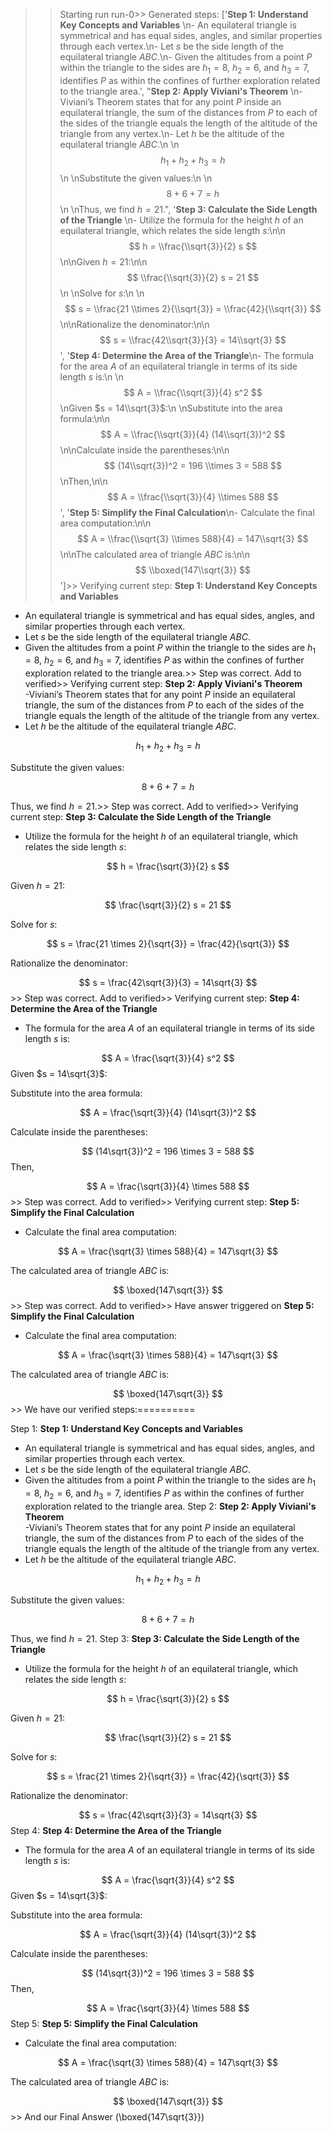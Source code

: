 >> Starting run run-0>> 
Generated steps: 
['**Step 1: Understand Key Concepts and Variables**  \n- An equilateral triangle is symmetrical and has equal sides, angles, and similar properties through each vertex.\n- Let $s$ be the side length of the equilateral triangle $ABC$.\n- Given the altitudes from a point $P$ within the triangle to the sides are $h_1 = 8$, $h_2 = 6$, and $h_3 = 7$, identifies $P$ as within the confines of further exploration related to the triangle area.', "**Step 2: Apply Viviani's Theorem**  \n-Viviani’s Theorem states that for any point $P$ inside an equilateral triangle, the sum of the distances from $P$ to each of the sides of the triangle equals the length of the altitude of the triangle from any vertex.\n- Let $h$ be the altitude of the equilateral triangle $ABC$.\n  \n$$ h_1 + h_2 + h_3 = h $$\n  \nSubstitute the given values:\n  \n$$ 8 + 6 + 7 = h $$\n  \nThus, we find $h = 21$.", '**Step 3: Calculate the Side Length of the Triangle**  \n- Utilize the formula for the height $h$ of an equilateral triangle, which relates the side length $s$:\n\n$$ h = \\frac{\\sqrt{3}}{2} s $$\n\nGiven $h=21$:\n\n$$ \\frac{\\sqrt{3}}{2} s = 21 $$\n  \nSolve for $s$:\n  \n$$ s = \\frac{21 \\times 2}{\\sqrt{3}} = \\frac{42}{\\sqrt{3}} $$\n\nRationalize the denominator:\n\n$$ s = \\frac{42\\sqrt{3}}{3} = 14\\sqrt{3} $$', '**Step 4: Determine the Area of the Triangle**\n- The formula for the area $A$ of an equilateral triangle in terms of its side length $s$ is:\n  \n$$  A = \\frac{\\sqrt{3}}{4} s^2 $$\nGiven $s = 14\\sqrt{3}$:\n  \nSubstitute into the area formula:\n\n$$ A = \\frac{\\sqrt{3}}{4} (14\\sqrt{3})^2 $$\n\nCalculate inside the parentheses:\n\n$$ (14\\sqrt{3})^2 = 196 \\times 3 = 588 $$\nThen,\n\n$$ A = \\frac{\\sqrt{3}}{4} \\times 588 $$', '**Step 5: Simplify the Final Calculation**\n- Calculate the final area computation:\n\n$$ A = \\frac{\\sqrt{3} \\times 588}{4} = 147\\sqrt{3} $$\n\nThe calculated area of triangle $ABC$ is:\n\n$$ \\boxed{147\\sqrt{3}} $$']>> 
Verifying current step: 
**Step 1: Understand Key Concepts and Variables**  
- An equilateral triangle is symmetrical and has equal sides, angles, and similar properties through each vertex.
- Let $s$ be the side length of the equilateral triangle $ABC$.
- Given the altitudes from a point $P$ within the triangle to the sides are $h_1 = 8$, $h_2 = 6$, and $h_3 = 7$, identifies $P$ as within the confines of further exploration related to the triangle area.>> 
Step was correct. Add to verified>> 
Verifying current step: 
**Step 2: Apply Viviani's Theorem**  
-Viviani’s Theorem states that for any point $P$ inside an equilateral triangle, the sum of the distances from $P$ to each of the sides of the triangle equals the length of the altitude of the triangle from any vertex.
- Let $h$ be the altitude of the equilateral triangle $ABC$.
  
$$ h_1 + h_2 + h_3 = h $$
  
Substitute the given values:
  
$$ 8 + 6 + 7 = h $$
  
Thus, we find $h = 21$.>> 
Step was correct. Add to verified>> 
Verifying current step: 
**Step 3: Calculate the Side Length of the Triangle**  
- Utilize the formula for the height $h$ of an equilateral triangle, which relates the side length $s$:

$$ h = \frac{\sqrt{3}}{2} s $$

Given $h=21$:

$$ \frac{\sqrt{3}}{2} s = 21 $$
  
Solve for $s$:
  
$$ s = \frac{21 \times 2}{\sqrt{3}} = \frac{42}{\sqrt{3}} $$

Rationalize the denominator:

$$ s = \frac{42\sqrt{3}}{3} = 14\sqrt{3} $$>> 
Step was correct. Add to verified>> 
Verifying current step: 
**Step 4: Determine the Area of the Triangle**
- The formula for the area $A$ of an equilateral triangle in terms of its side length $s$ is:
  
$$  A = \frac{\sqrt{3}}{4} s^2 $$
Given $s = 14\sqrt{3}$:
  
Substitute into the area formula:

$$ A = \frac{\sqrt{3}}{4} (14\sqrt{3})^2 $$

Calculate inside the parentheses:

$$ (14\sqrt{3})^2 = 196 \times 3 = 588 $$
Then,

$$ A = \frac{\sqrt{3}}{4} \times 588 $$>> 
Step was correct. Add to verified>> 
Verifying current step: 
**Step 5: Simplify the Final Calculation**
- Calculate the final area computation:

$$ A = \frac{\sqrt{3} \times 588}{4} = 147\sqrt{3} $$

The calculated area of triangle $ABC$ is:

$$ \boxed{147\sqrt{3}} $$>> 
Step was correct. Add to verified>> 
Have answer triggered on **Step 5: Simplify the Final Calculation**
- Calculate the final area computation:

$$ A = \frac{\sqrt{3} \times 588}{4} = 147\sqrt{3} $$

The calculated area of triangle $ABC$ is:

$$ \boxed{147\sqrt{3}} $$>> 
We have our verified steps:==========
>> 
Step 1:
**Step 1: Understand Key Concepts and Variables**  
- An equilateral triangle is symmetrical and has equal sides, angles, and similar properties through each vertex.
- Let $s$ be the side length of the equilateral triangle $ABC$.
- Given the altitudes from a point $P$ within the triangle to the sides are $h_1 = 8$, $h_2 = 6$, and $h_3 = 7$, identifies $P$ as within the confines of further exploration related to the triangle area.
Step 2:
**Step 2: Apply Viviani's Theorem**  
-Viviani’s Theorem states that for any point $P$ inside an equilateral triangle, the sum of the distances from $P$ to each of the sides of the triangle equals the length of the altitude of the triangle from any vertex.
- Let $h$ be the altitude of the equilateral triangle $ABC$.
  
$$ h_1 + h_2 + h_3 = h $$
  
Substitute the given values:
  
$$ 8 + 6 + 7 = h $$
  
Thus, we find $h = 21$.
Step 3:
**Step 3: Calculate the Side Length of the Triangle**  
- Utilize the formula for the height $h$ of an equilateral triangle, which relates the side length $s$:

$$ h = \frac{\sqrt{3}}{2} s $$

Given $h=21$:

$$ \frac{\sqrt{3}}{2} s = 21 $$
  
Solve for $s$:
  
$$ s = \frac{21 \times 2}{\sqrt{3}} = \frac{42}{\sqrt{3}} $$

Rationalize the denominator:

$$ s = \frac{42\sqrt{3}}{3} = 14\sqrt{3} $$
Step 4:
**Step 4: Determine the Area of the Triangle**
- The formula for the area $A$ of an equilateral triangle in terms of its side length $s$ is:
  
$$  A = \frac{\sqrt{3}}{4} s^2 $$
Given $s = 14\sqrt{3}$:
  
Substitute into the area formula:

$$ A = \frac{\sqrt{3}}{4} (14\sqrt{3})^2 $$

Calculate inside the parentheses:

$$ (14\sqrt{3})^2 = 196 \times 3 = 588 $$
Then,

$$ A = \frac{\sqrt{3}}{4} \times 588 $$
Step 5:
**Step 5: Simplify the Final Calculation**
- Calculate the final area computation:

$$ A = \frac{\sqrt{3} \times 588}{4} = 147\sqrt{3} $$

The calculated area of triangle $ABC$ is:

$$ \boxed{147\sqrt{3}} $$>> 
And our Final Answer
\(\boxed{147\sqrt{3}}\)